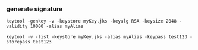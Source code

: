 
### generate signature
```
keytool -genkey -v -keystore myKey.jks -keyalg RSA -keysize 2048 -validity 10000 -alias myAlias

keytool -v -list -keystore myKey.jks -alias myAlias -keypass test123 -storepass test123


```



